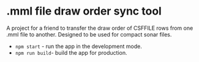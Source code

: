 # .mml file draw order sync tool

A project for a friend to transfer the draw order of CSFFILE rows from one .mml file to another.
Designed to be used for compact sonar files.

-   `npm start` - run the app in the development mode.
-   `npm run build`- build the app for production.
